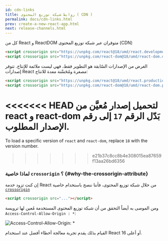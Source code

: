 ```yaml
---
id: cdn-links
title: روابط شبكة توزيع المحتوى ( CDN )
permalink: docs/cdn-links.html
prev: create-a-new-react-app.html
next: release-channels.html
---
```


كل من React و ReactDOM متوفران عبر شبكة توزيع المحتوى (CDN)

```html
<script crossorigin src="https://unpkg.com/react@18/umd/react.development.js"></script>
<script crossorigin src="https://unpkg.com/react-dom@18/umd/react-dom.development.js"></script>
```

الغرض من الإصدارات السّابقة هو التطوير فقط، فهي ليست ملائمة للإنتاج. تتوفر إصدارات React مصغرة ومُحَسَّنة معدة للانتاج: 

```html
<script crossorigin src="https://unpkg.com/react@18/umd/react.production.min.js"></script>
<script crossorigin src="https://unpkg.com/react-dom@18/umd/react-dom.production.min.js"></script>
```

<<<<<<< HEAD
لتحميل إصدار مُعيَّن من react و react-dom بَدّل الرقم `17` إلى رقم الإصدار المطلوب.
=======
To load a specific version of `react` and `react-dom`, replace `18` with the version number.
>>>>>>> e21b37c8cc8b4e308015ea87659f13aa26bd6356

### لماذا خاصية `crossorigin` ؟ {#why-the-crossorigin-attribute}

إن كنت تزود خدمة React من خلال شبكة توزيع المحتوى، فأننا ننصح باستخدام خاصية [`crossorigin`](https://developer.mozilla.org/en-US/docs/Web/HTML/CORS_settings_attributes)

```html
<script crossorigin src="..."></script>
```

ومن الموصى به أيضاً التحقق من أن شبكة توزيع المحتوى المستخدمة مُعين لها ترويسة `Access-Control-Allow-Origin : *`:

![Access-Control-Allow-Origin: *](../images/docs/cdn-cors-header.png)

القيام بذلك يقدم تجربة معالجة أخطاء أفضل عند استخدام React 16 أو أعلى.
